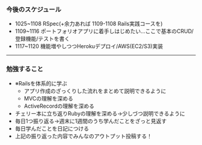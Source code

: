 ### 今後のスケジュール
- 1025~1108 RSpec(+余力あれば 1109-1108 Rails実践コースを)
- 1109~1116 ポートフォリオアプリに着手しはじめたい…ここで基本のCRUD/登録機能/テストを書く
- 1117~1120 機能増やしつつHerokuデプロイ/AWS(EC2/S3)実装
***
### 勉強すること
- ※Railsを体系的に学ぶ
  - アプリ作成のざっくりした流れをまとめて説明できるように
  - MVCの理解を深める
  - ActiveRecordの理解を深める
- チェリー本に立ち返りRubyの理解を深める→少しづつ説明できるように
- 毎日1つ振り返る→週末に1週間のうち学んだことをざっと見返す
- 毎日学んだことを日記につける
- 上記の振り返った内容でみんなのアウトプット投稿する！
